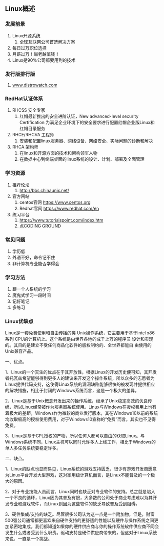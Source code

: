 ## Linux概述 ##
### 发展前景 ###
1. Linux开源系统
	1. 全球互联网公司首选解决方案
2. 每日过万职位选择
3. 月薪过万！越老越值钱！
4. Linux是90%公司都要用到的技术

### 发行版排行版 ###
1. www.distrowatch.com

### RedHat认证体系 ###
1. RHCSS 安全专家
	1.  红帽最新推出的安全进阶认证，New advanced-level security Certification 为满足企业环境下的安全要求进行配置红帽企业版Linux和红帽目录服务	
2. RHCE/RHCVA 工程师
	1. 安装和配置linux服务器、网络设备、网络安全、实际问题的诊断和解决
3. RHCA 架构师
	1. 在linux和开源方面的技术和架构领军人物
	2. 在数据中心到终端桌面的linux系统的设计、计划、部署及全面管理

### 学习资源 ###
1. 推荐论坛
	1. http://bbs.chinaunix.net/
2. 官方网站
	1. centos官网 https://www.centos.org
	2. Redhat官网 https://www.redhat.com/en
3. 练习平台
	1. https://www.tutorialspoint.com/index.htm
	2. 点CODING GROUND

### 常见问题 ###
1. 学历低
2. 外语不好，命令记不住
3. 非计算机专业能否学得会

### 学习方法 ###
1. 跟一个人系统的学习
2. 魔鬼式学习一段时间
3. 记好笔记
4. 多练习

### Linux优缺点 ###
Linux是一套免费使用和自由传播的类 Unix操作系统，它主要用于基于Intel x86系列 CPU的计算机上。这个系统是由世界各地的成千上万的程序员 设计和实现的。其目的是建立不受任何商品化软件的版权制约的、全世界都能自 由使用的 Unix兼容产品。

一、优点。

1、Linux的一个天生的优点在于其开放性，根据Linux的开发历史便可知，其开发者托瓦兹希望能够得到更多人的建议来开发这个操作系统，所以众多的志愿者为Linux提供代码支持，这使得Linux系统的漏洞缺陷能够很快的被发现并提供相应的解决措施，相比于封闭的Windows系统而言，这是一个极大的差异。

2、Linux是基于Unix概念开发出来的操作系统，继承了Unix稳定高效的优良传统，所以Linux经常被作为服务器系统使用。Linux与Windows在授权费用上也有着极大的差距，Windows作为微软的商业发行版本，其在Windows10以前的系统均收取极高的授权使用费用，对于Windows10宣称的“免费”而言，其实也不见得免费。

3、Linux是基于GPL授权的产物，所以任何人都可以自由的获取Linux。与Windows系统不同，Linux主机可以同时允许多人上线工作，相比于Windows的单人多任务系统要稳定许多。

二、缺点。

1、Linux的缺点也显而易见，Linux系统的游戏支持匮乏，很少有游戏开发商愿意为Linux平台开发大型游戏，这对家用级计算机而言，是Linux不能普及的一个极大的原因。

2、对于专业技能人员而言，Linux同时也缺乏对专业软件的支持。总之就是陷入一个不良的循环，Linux因为其普及有限，大多数的公司处于商业考虑难以为其开发专业和游戏软件，而Linux则因为这些软件的缺乏导致普及受到阻碍。

3、硬件集成/支持的缺乏。尽管很多公司认为这一点是一个附加物，但是，财富500强公司通常都更喜欢来自硬件支持的更舒适的性能以及硬件与操作系统之间更加紧密地集成。我们都知道如果你的硬件供应商与你的操作系统软件供应商不同会发生什么或者受到什么职责。驱动支持是硬件供应商带来的，但这对于Linux系统来说，一直是一个挑战。

